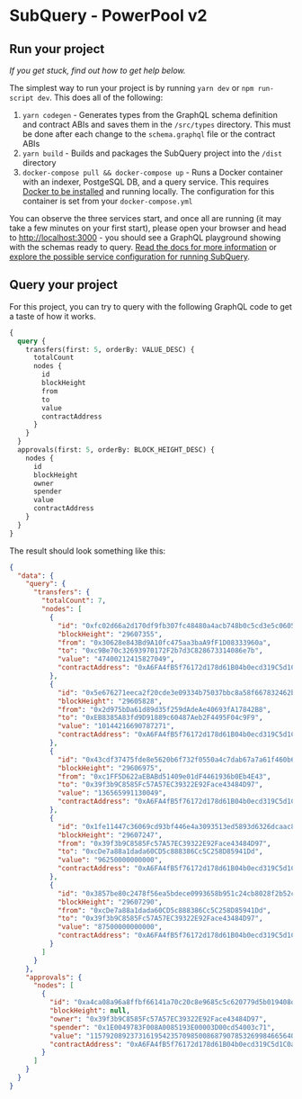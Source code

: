 # SubQuery - PowerPool v2


## Run your project

_If you get stuck, find out how to get help below._

The simplest way to run your project is by running `yarn dev` or `npm run-script dev`. This does all of the following:

1.  `yarn codegen` - Generates types from the GraphQL schema definition and contract ABIs and saves them in the `/src/types` directory. This must be done after each change to the `schema.graphql` file or the contract ABIs
2.  `yarn build` - Builds and packages the SubQuery project into the `/dist` directory
3.  `docker-compose pull && docker-compose up` - Runs a Docker container with an indexer, PostgeSQL DB, and a query service. This requires [Docker to be installed](https://docs.docker.com/engine/install) and running locally. The configuration for this container is set from your `docker-compose.yml`

You can observe the three services start, and once all are running (it may take a few minutes on your first start), please open your browser and head to [http://localhost:3000](http://localhost:3000) - you should see a GraphQL playground showing with the schemas ready to query. [Read the docs for more information](https://academy.subquery.network/run_publish/run.html) or [explore the possible service configuration for running SubQuery](https://academy.subquery.network/run_publish/references.html).

## Query your project

For this project, you can try to query with the following GraphQL code to get a taste of how it works.

```graphql
{
  query {
    transfers(first: 5, orderBy: VALUE_DESC) {
      totalCount
      nodes {
        id
        blockHeight
        from
        to
        value
        contractAddress
      }
    }
  }
  approvals(first: 5, orderBy: BLOCK_HEIGHT_DESC) {
    nodes {
      id
      blockHeight
      owner
      spender
      value
      contractAddress
    }
  }
}
```

The result should look something like this:

```json
{
  "data": {
    "query": {
      "transfers": {
        "totalCount": 7,
        "nodes": [
          {
            "id": "0xfc02d66a2d170df9fb307fc48480a4acb748b0c5cd3e5c06056b701f25bf73d4",
            "blockHeight": "29607355",
            "from": "0x30628e843Bd9A10fc475aa3baA9fF1D08333960a",
            "to": "0xc9Be70c32693970172F2b7d3C828673314086e7b",
            "value": "47400212415827049",
            "contractAddress": "0xA6FA4fB5f76172d178d61B04b0ecd319C5d1C0aa"
          },
          {
            "id": "0x5e676271eeca2f20cde3e09334b75037bbc8a58f667832462bae3b902b9fc377",
            "blockHeight": "29605828",
            "from": "0x2d975bDa61d89d35f259dAdeAe40693fA17842B8",
            "to": "0xEB8385A83fd9D91889c60487Aeb2F4495F04c9F9",
            "value": "10144216690787271",
            "contractAddress": "0xA6FA4fB5f76172d178d61B04b0ecd319C5d1C0aa"
          },
          {
            "id": "0x43cdf37475fde8e5620b6f732f0550a4c7dab67a7a61f460b60c9c51a3e57e9f",
            "blockHeight": "29606975",
            "from": "0xc1FF5D622aEBABd51409e01dF4461936b0Eb4E43",
            "to": "0x39f3b9C8585Fc57A57EC39322E92Face43484D97",
            "value": "136565991130049",
            "contractAddress": "0xA6FA4fB5f76172d178d61B04b0ecd319C5d1C0aa"
          },
          {
            "id": "0x1fe11447c36069cd93bf446e4a3093513ed5893d6326dcaac8bac283ab559bca",
            "blockHeight": "29607247",
            "from": "0x39f3b9C8585Fc57A57EC39322E92Face43484D97",
            "to": "0xcDe7a88a1dada60CD5c888386Cc5C258D85941Dd",
            "value": "96250000000000",
            "contractAddress": "0xA6FA4fB5f76172d178d61B04b0ecd319C5d1C0aa"
          },
          {
            "id": "0x3857be80c2478f56ea5bdece0993658b951c24cb8028f2b52c2547d4787bec33",
            "blockHeight": "29607290",
            "from": "0xcDe7a88a1dada60CD5c888386Cc5C258D85941Dd",
            "to": "0x39f3b9C8585Fc57A57EC39322E92Face43484D97",
            "value": "87500000000000",
            "contractAddress": "0xA6FA4fB5f76172d178d61B04b0ecd319C5d1C0aa"
          }
        ]
      }
    },
    "approvals": {
      "nodes": [
        {
          "id": "0xa4ca08a96a8ffbf66141a70c20c8e9685c5c620779d5b019408df4f65b1aa315",
          "blockHeight": null,
          "owner": "0x39f3b9C8585Fc57A57EC39322E92Face43484D97",
          "spender": "0x1E0049783F008A0085193E00003D00cd54003c71",
          "value": "115792089237316195423570985008687907853269984665640564039457584007913129639935",
          "contractAddress": "0xA6FA4fB5f76172d178d61B04b0ecd319C5d1C0aa"
        }
      ]
    }
  }
}
```
